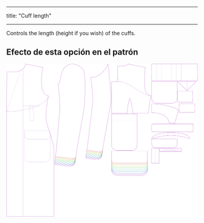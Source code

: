 - - -
title: "Cuff length"
- - -

Controls the length (height if you wish) of the cuffs.

## Efecto de esta opción en el patrón

![This image shows the effect of this option by superimposing several variants that have a different value for this option](carlton_cufflength_sample.svg "Effect of this option on the pattern")
